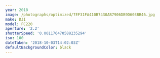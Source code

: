 ```yaml
---
year: 2018
image: /photographs/optimized/7EF31FA410B7430AB7906DB9D603BB46.jpg
make: DJI
model: FC220
aperture: '2.2'
shutterSpeed: '0.001176470588235294'
iso: 100
dateTaken: '2018-10-03T14:02:03Z'
defaultBackgroundColor: black
---
```

